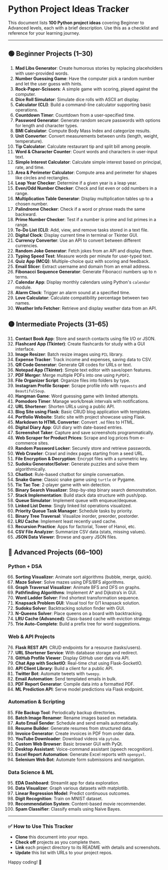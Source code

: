# Python Project Ideas Tracker

This document lists **100 Python project ideas** covering Beginner to Advanced levels, each with a brief description. Use this as a checklist and reference for your learning journey.

---

## 🟢 Beginner Projects (1–30)

1. **Mad Libs Generator**: Create humorous stories by replacing placeholders with user-provided words.
2. **Number Guessing Game**: Have the computer pick a random number and let the user guess with hints.
3. **Rock-Paper-Scissors**: A simple game with scoring, played against the computer.
4. **Dice Roll Simulator**: Simulate dice rolls with ASCII art display.
5. **Calculator (CLI)**: Build a command-line calculator supporting basic operations.
6. **Countdown Timer**: Countdown from a user-specified time.
7. **Password Generator**: Generate random secure passwords with options for length and character types.
8. **BMI Calculator**: Compute Body Mass Index and categorize results.
9. **Unit Converter**: Convert measurements between units (length, weight, temperature).
10. **Tip Calculator**: Calculate restaurant tip and split bill among people.
11. **Word & Character Counter**: Count words and characters in user-input text.
12. **Simple Interest Calculator**: Calculate simple interest based on principal, rate, and time.
13. **Area & Perimeter Calculator**: Compute area and perimeter for shapes like circles and rectangles.
14. **Leap Year Checker**: Determine if a given year is a leap year.
15. **Even/Odd Number Checker**: Check and list even or odd numbers in a range.
16. **Multiplication Table Generator**: Display multiplication tables up to a chosen number.
17. **Palindrome Checker**: Check if a word or phrase reads the same backward.
18. **Prime Number Checker**: Test if a number is prime and list primes in a range.
19. **To-Do List (CLI)**: Add, view, and remove tasks stored in a text file.
20. **Digital Clock**: Display current time in terminal or Tkinter GUI.
21. **Currency Converter**: Use an API to convert between different currencies.
22. **Random Joke Generator**: Fetch jokes from an API and display them.
23. **Typing Speed Test**: Measure words per minute for user-typed text.
24. **Quiz App (MCQ)**: Multiple-choice quiz with scoring and feedback.
25. **Email Slicer**: Extract username and domain from an email address.
26. **Fibonacci Sequence Generator**: Generate Fibonacci numbers up to n terms.
27. **Calendar App**: Display monthly calendars using Python's `calendar` module.
28. **Alarm Clock**: Trigger an alarm sound at a specified time.
29. **Love Calculator**: Calculate compatibility percentage between two names.
30. **Weather Info Fetcher**: Retrieve and display weather data from an API.

## 🟡 Intermediate Projects (31–65)

31. **Contact Book App**: Store and search contacts using file I/O or JSON.
32. **Flashcard App (Tkinter)**: Create flashcards for study with a GUI interface.
33. **Image Resizer**: Batch resize images using `PIL` library.
34. **Expense Tracker**: Track income and expenses, saving data to CSV.
35. **QR Code Generator**: Generate QR codes for URLs or text.
36. **Notepad App (Tkinter)**: Simple text editor with save/open features.
37. **PDF Merger**: Merge multiple PDFs into one using `PyPDF2`.
38. **File Organizer Script**: Organize files into folders by type.
39. **Instagram Profile Scraper**: Scrape profile info with `requests` and `BeautifulSoup`.
40. **Hangman Game**: Word guessing game with limited attempts.
41. **Pomodoro Timer**: Manage work/break intervals with notifications.
42. **URL Shortener**: Shorten URLs using a public API.
43. **Blog Site using Flask**: Basic CRUD blog application with templates.
44. **Portfolio Website**: Static site with project showcase using Flask.
45. **Markdown to HTML Converter**: Convert `.md` files to HTML.
46. **Digital Diary App**: GUI diary with date-based entries.
47. **Screenshot Taker**: Capture and save screenshots programmatically.
48. **Web Scraper for Product Prices**: Scrape and log prices from e-commerce sites.
49. **Random Password Locker**: Securely store and retrieve passwords.
50. **Web Crawler**: Crawl and index pages starting from a seed URL.
51. **File Encryption & Decryption**: Encrypt files with a symmetric key.
52. **Sudoku Generator/Solver**: Generate puzzles and solve them algorithmically.
53. **Chatbot**: Rule-based chatbot for simple conversation.
54. **Snake Game**: Classic snake game using `turtle` or Pygame.
55. **Tic Tac Toe**: 2-player game with win detection.
56. **Binary Search Visualizer**: Step-by-step binary search demonstration.
57. **Stack Implementation**: Build stack data structure with push/pop.
58. **Queue Simulator**: Implement queue with enqueue/dequeue.
59. **Linked List Demo**: Singly linked list operations visualized.
60. **Priority Queue Task Manager**: Schedule tasks by priority.
61. **Binary Tree Traversal**: Visualize inorder, preorder, postorder.
62. **LRU Cache**: Implement least recently used cache.
63. **Recursion Practice**: Apps for factorial, Tower of Hanoi, etc.
64. **CSV File Analyzer**: Summarize CSV data (stats, missing values).
65. **JSON Data Viewer**: Browse and query JSON files.

## 🔴 Advanced Projects (66–100)

### **Python + DSA**

66. **Sorting Visualizer**: Animate sort algorithms (bubble, merge, quick).
67. **Maze Solver**: Solve mazes using DFS/BFS algorithms.
68. **Graph Traversal Visualizer**: Animate BFS and DFS on graphs.
69. **Pathfinding Algorithms**: Implement A\* and Dijkstra’s in GUI.
70. **Word Ladder Solver**: Find shortest transformation sequence.
71. **Knapsack Problem GUI**: Visual tool for 0/1 knapsack solution.
72. **Sudoku Solver**: Backtracking solution finder with GUI.
73. **N-Queens Solver**: Place queens on a board with backtracking.
74. **LRU Cache (Advanced)**: Class-based cache with eviction strategy.
75. **Trie Auto-Complete**: Build a prefix tree for word suggestions.

### **Web & API Projects**

76. **Flask REST API**: CRUD endpoints for a resource (tasks/users).
77. **URL Shortener Service**: With database storage and redirect.
78. **GitHub Profile Viewer**: Display GitHub user data via API.
79. **Chat App with SocketIO**: Real-time chat using Flask-SocketIO.
80. **API Client Library**: Build a client for a public API.
81. **Twitter Bot**: Automate tweets with `tweepy`.
82. **Email Automation**: Send templated emails in bulk.
83. **PDF Report Generator**: Compile data into a formatted PDF.
84. **ML Prediction API**: Serve model predictions via Flask endpoint.

### **Automation & Scripting**

85. **File Backup Tool**: Periodically backup directories.
86. **Batch Image Renamer**: Rename images based on metadata.
87. **Auto Email Sender**: Schedule and send emails automatically.
88. **Resume Builder**: Generate resumes from structured data.
89. **Invoice Generator**: Create invoices in PDF from order data.
90. **YouTube Downloader**: Download videos via `pytube`.
91. **Custom Web Browser**: Basic browser GUI with PyQt.
92. **Desktop Assistant**: Voice-command assistant (speech recognition).
93. **Excel Report Automation**: Generate Excel reports with `openpyxl`.
94. **Selenium Web Bot**: Automate form submissions and navigation.

### **Data Science & ML**

95. **EDA Dashboard**: Streamlit app for data exploration.
96. **Data Visualizer**: Graph various datasets with matplotlib.
97. **Linear Regression Model**: Predict continuous outcomes.
98. **Digit Recognition**: Train on MNIST dataset.
99. **Recommendation System**: Content-based movie recommender.
100. **Spam Classifier**: Classify emails using Naive Bayes.

---

### ✅ How to Use This Tracker

* **Clone** this document into your repo.
* **Check off** projects as you complete them.
* **Link** each project directory to its README with details and screenshots.
* **Update** this list with URLs to your project repos.

Happy coding! 🎉
